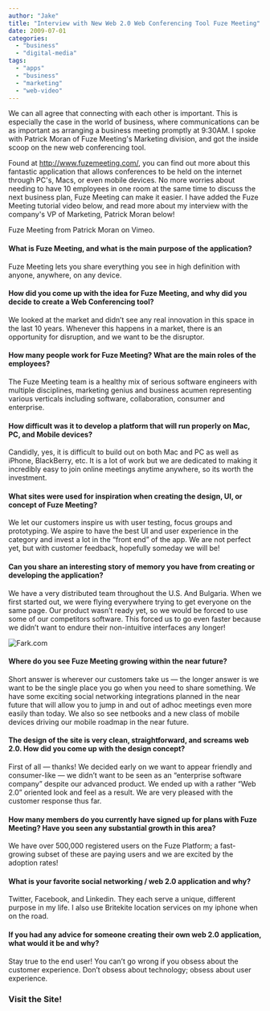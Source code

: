 ```yaml
---
author: "Jake"
title: "Interview with New Web 2.0 Web Conferencing Tool Fuze Meeting"
date: 2009-07-01
categories: 
  - "business"
  - "digital-media"
tags: 
  - "apps"
  - "business"
  - "marketing"
  - "web-video"
---
```


We can all agree that connecting with each other is important. This is especially the case in the world of business, where communications can be as important as arranging a business meeting promptly at 9:30AM. I spoke with Patrick Moran of Fuze Meeting's Marketing division, and got the inside scoop on the new web conferencing tool.<!--more-->

Found at http://www.fuzemeeting.com/, you can find out more about this fantastic application that allows conferences to be held on the internet through PC's, Macs, or even mobile devices. No more worries about needing to have 10 employees in one room at the same time to discuss the next business plan, Fuze Meeting can make it easier. I have added the Fuze Meeting tutorial video below, and read more about my interview with the company's VP of Marketing, Patrick Moran below!

Fuze Meeting from Patrick Moran on Vimeo.

#### What is Fuze Meeting, and what is the main purpose of the application?

Fuze Meeting lets you share everything you see in high definition with anyone, anywhere, on any device.

#### How did you come up with the idea for Fuze Meeting, and why did you decide to create a Web Conferencing tool?

We looked at the market and didn’t see any real innovation in this space in the last 10 years. Whenever this happens in a market, there is an opportunity for disruption, and we want to be the disruptor.

#### How many people work for Fuze Meeting? What are the main roles of the employees?

The Fuze Meeting team is a healthy mix of serious software engineers with multiple disciplines, marketing genius and business acumen representing various verticals including software, collaboration, consumer and enterprise.

#### How difficult was it to develop a platform that will run properly on Mac, PC, and Mobile devices?

Candidly, yes, it is difficult to build out on both Mac and PC as well as iPhone, BlackBerry, etc. It is a lot of work but we are dedicated to making it incredibly easy to join online meetings anytime anywhere, so its worth the investment.

#### What sites were used for inspiration when creating the design, UI, or concept of Fuze Meeting?

We let our customers inspire us with user testing, focus groups and prototyping. We aspire to have the best UI and user experience in the category and invest a lot in the “front end” of the app. We are not perfect yet, but with customer feedback, hopefully someday we will be!

#### Can you share an interesting story of memory you have from creating or developing the application?

We have a very distributed team throughout the U.S. And Bulgaria. When we first started out, we were flying everywhere trying to get everyone on the same page. Our product wasn’t ready yet, so we would be forced to use some of our competitors software. This forced us to go even faster because we didn’t want to endure their non-intuitive interfaces any longer!

![Fark.com](images/fuzemeeting-screenshot.jpg "Fark Homepage")

#### Where do you see Fuze Meeting growing within the near future?

Short answer is wherever our customers take us — the longer answer is we want to be the single place you go when you need to share something. We have some exciting social networking integrations planned in the near future that will allow you to jump in and out of adhoc meetings even more easily than today. We also so see netbooks and a new class of mobile devices driving our mobile roadmap in the near future.

#### The design of the site is very clean, straightforward, and screams web 2.0. How did you come up with the design concept?

First of all — thanks! We decided early on we want to appear friendly and consumer-like — we didn’t want to be seen as an “enterprise software company” despite our advanced product. We ended up with a rather “Web 2.0” oriented look and feel as a result. We are very pleased with the customer response thus far.

#### How many members do you currently have signed up for plans with Fuze Meeting? Have you seen any substantial growth in this area?

We have over 500,000 registered users on the Fuze Platform; a fast-growing subset of these are paying users and we are excited by the adoption rates!

#### What is your favorite social networking / web 2.0 application and why?

Twitter, Facebook, and Linkedin. They each serve a unique, different purpose in my life. I also use Britekite location services on my iphone when on the road.

#### If you had any advice for someone creating their own web 2.0 application, what would it be and why?

Stay true to the end user! You can’t go wrong if you obsess about the customer experience. Don’t obsess about technology; obsess about user experience.

### Visit the Site!
